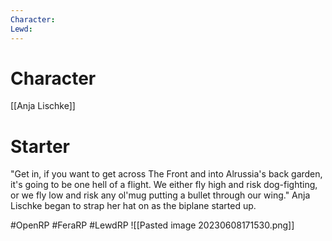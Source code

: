 ```yaml
---
Character: 
Lewd: 
---
```

# Character
[[Anja Lischke]]

# Starter
"Get in, if you want to get across The Front and into Alrussia's back garden, it's going to be one hell of a flight. We either fly high and risk dog-fighting, or we fly low and risk any ol'mug putting a bullet through our wing."  Anja Lischke began to strap her hat on as the biplane started up.

#OpenRP #FeraRP #LewdRP
![[Pasted image 20230608171530.png]]